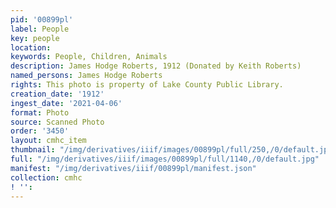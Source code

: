 ```yaml
---
pid: '00899pl'
label: People
key: people
location: 
keywords: People, Children, Animals
description: James Hodge Roberts, 1912 (Donated by Keith Roberts)
named_persons: James Hodge Roberts
rights: This photo is property of Lake County Public Library.
creation_date: '1912'
ingest_date: '2021-04-06'
format: Photo
source: Scanned Photo
order: '3450'
layout: cmhc_item
thumbnail: "/img/derivatives/iiif/images/00899pl/full/250,/0/default.jpg"
full: "/img/derivatives/iiif/images/00899pl/full/1140,/0/default.jpg"
manifest: "/img/derivatives/iiif/00899pl/manifest.json"
collection: cmhc
! '': 
---
```


